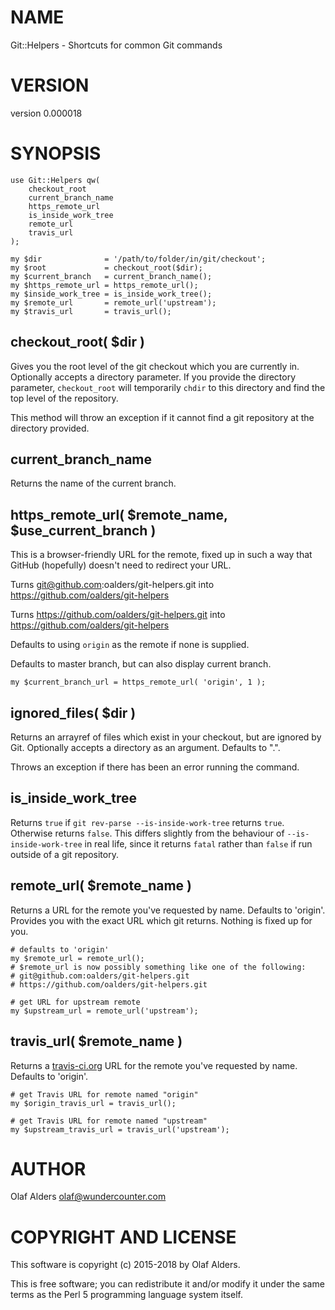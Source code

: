 # NAME

Git::Helpers - Shortcuts for common Git commands

# VERSION

version 0.000018

# SYNOPSIS

    use Git::Helpers qw(
        checkout_root
        current_branch_name
        https_remote_url
        is_inside_work_tree
        remote_url
        travis_url
    );

    my $dir              = '/path/to/folder/in/git/checkout';
    my $root             = checkout_root($dir);
    my $current_branch   = current_branch_name();
    my $https_remote_url = https_remote_url();
    my $inside_work_tree = is_inside_work_tree();
    my $remote_url       = remote_url('upstream');
    my $travis_url       = travis_url();

## checkout\_root( $dir )

Gives you the root level of the git checkout which you are currently in.
Optionally accepts a directory parameter.  If you provide the directory
parameter, `checkout_root` will temporarily `chdir` to this directory and
find the top level of the repository.

This method will throw an exception if it cannot find a git repository at the
directory provided.

## current\_branch\_name

Returns the name of the current branch.

## https\_remote\_url( $remote\_name, $use\_current\_branch )

This is a browser-friendly URL for the remote, fixed up in such a way that
GitHub (hopefully) doesn't need to redirect your URL.

Turns git@github.com:oalders/git-helpers.git into https://github.com/oalders/git-helpers

Turns https://github.com/oalders/git-helpers.git into https://github.com/oalders/git-helpers

Defaults to using `origin` as the remote if none is supplied.

Defaults to master branch, but can also display current branch.

    my $current_branch_url = https_remote_url( 'origin', 1 );

## ignored\_files( $dir )

Returns an arrayref of files which exist in your checkout, but are ignored by
Git.  Optionally accepts a directory as an argument.  Defaults to ".".

Throws an exception if there has been an error running the command.

## is\_inside\_work\_tree

Returns `true` if `git rev-parse --is-inside-work-tree` returns `true`.
Otherwise returns `false`. This differs slightly from the behaviour of
`--is-inside-work-tree` in real life, since it returns `fatal` rather than
`false` if run outside of a git repository.

## remote\_url( $remote\_name )

Returns a URL for the remote you've requested by name.  Defaults to 'origin'.
Provides you with the exact URL which git returns. Nothing is fixed up for you.

    # defaults to 'origin'
    my $remote_url = remote_url();
    # $remote_url is now possibly something like one of the following:
    # git@github.com:oalders/git-helpers.git
    # https://github.com/oalders/git-helpers.git

    # get URL for upstream remote
    my $upstream_url = remote_url('upstream');

## travis\_url( $remote\_name )

Returns a [travis-ci.org](https://metacpan.org/pod/travis-ci.org) URL for the remote you've requested by name.
Defaults to 'origin'.

    # get Travis URL for remote named "origin"
    my $origin_travis_url = travis_url();

    # get Travis URL for remote named "upstream"
    my $upstream_travis_url = travis_url('upstream');

# AUTHOR

Olaf Alders <olaf@wundercounter.com>

# COPYRIGHT AND LICENSE

This software is copyright (c) 2015-2018 by Olaf Alders.

This is free software; you can redistribute it and/or modify it under
the same terms as the Perl 5 programming language system itself.
